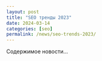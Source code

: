 ```yaml
---
layout: post
title: "SEO тренды 2023"
date: 2024-03-14
categories: [seo]
permalink: /news/seo-trends-2023/
---
```


Содержимое новости...